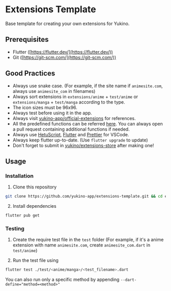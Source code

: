 # Extensions Template

Base template for creating your own extensions for Yukino.

## Prerequisites

- Flutter ([https://flutter.dev/](https://flutter.dev/))
- Git ([https://git-scm.com/](https://git-scm.com/))

## Good Practices

- Always use snake case. (For example, if the site name if `animesite.com`, always use `animesite_com` in filenames)
- Always sort extensions in `extensions/anime` + `test/anime` or `extensions/manga` + `test/manga` according to the type.
- The icon sizes must be 96x96.
- Always test before using it in the app.
- Always visit [yukino-app/official-extensions](https://github.com/yukino-app/official-extensions) for references.
- All the predefined functions can be referred [here](https://github.com/yukino-app/yukino/blob/065c0c74865271afc23ded79b6b58d17a86332a5/packages/extensions/lib/hetu/externals.dart#L1). You can always open a pull request containing additional functions if needed.
- Always use [HetuScript](https://marketplace.visualstudio.com/items?itemName=hetu-script.hetuscript), [Flutter](https://marketplace.visualstudio.com/items?itemName=Dart-Code.flutter) and [Prettier](https://marketplace.visualstudio.com/items?itemName=esbenp.prettier-vscode) for VSCode.
- Always keep flutter up-to-date. (Use `flutter upgrade` to update)
- Don't forget to submit in [yukino/extensions-store](https://github.com/yukino-app/extensions-store) after making one!

## Usage

### Installation

1. Clone this repository

```bash
git clone https://github.com/yukino-app/extensions-template.git && cd extensions-template
```

2. Install dependencies

```bash
flutter pub get
```

### Testing

1. Create the require test file in the `test` folder (For example, if it's a anime extension with name `animesite.com`, create `animesite_com.dart` in `test/anime`)

2. Run the test file using

```bash
flutter test ./test/<anime/manga>/<test_filename>.dart
```

You can also run only a specific method by appending `--dart-define="method=<method>"`